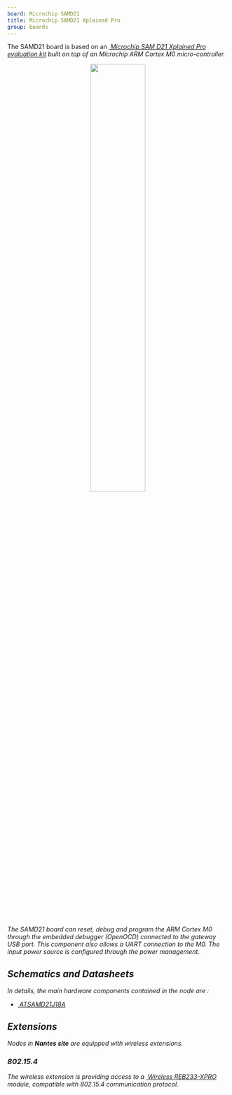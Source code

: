 ```yaml
---
board: Microchip SAMD21
title: Microchip SAMD21 Xplained Pro
group: boards
---
```


The SAMD21 board is based on an
[<i class="far fa-file-pdf"/>&nbsp;Microchip SAM D21 Xplained Pro evaluation kit](https://ww1.microchip.com/downloads/en/DeviceDoc/Atmel-42220-SAMD21-Xplained-Pro_User-Guide.pdf)
built on top of an Microchip ARM Cortex M0 micro-controller.

<div style="text-align:center">
<img src="{{ '/assets/images/docs/boards/samd21/' | relative_url}}samd21.jpg" style="width:50%;"/>
</div>

The SAMD21 board can reset, debug and program the ARM Cortex M0 through the
embedded debugger (OpenOCD) connected to the gateway USB port. This component also
allows a UART connection to the M0. The input power source is configured
through the power management.


## Schematics and Datasheets

In details, the main hardware components  contained in the node are :
  * [<i class="far fa-file-pdf"/>&nbsp;ATSAMD21J18A](https://cdn.sparkfun.com/datasheets/Dev/Arduino/Boards/Atmel-42181-SAM-D21_Datasheet.pdf)

## Extensions

Nodes in **Nantes site** are equipped with wireless extensions.

### 802.15.4

The wireless extension is providing access to a
[<i class="far fa-file-pdf"/>&nbsp;Wireless REB233-XPRO](http://ww1.microchip.com/downloads/en/DeviceDoc/Atmel-42188-REB233-XPRO-User-Guide.pdf)
module, compatible with 802.15.4 communication protocol.



